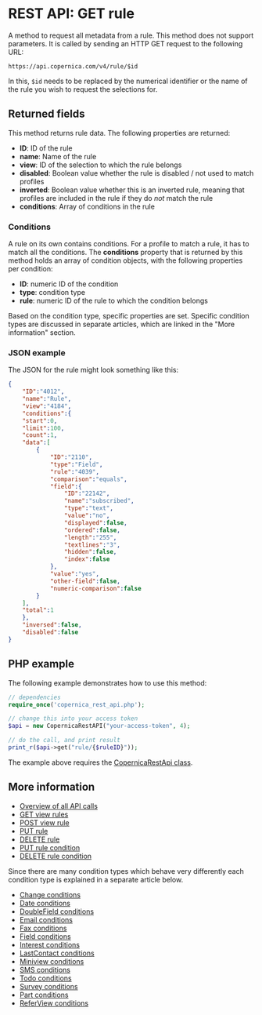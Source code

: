 # REST API: GET rule

A method to request all metadata from a rule. This method does not 
support parameters. It is called by sending an HTTP GET request to the 
following URL:

`https://api.copernica.com/v4/rule/$id`

In this, `$id` needs to be replaced by the numerical identifier or the 
name of the rule you wish to request the selections for.

## Returned fields

This method returns rule data. The following properties are returned:

* **ID**: ID of the rule
* **name**: Name of the rule
* **view**: ID of the selection to which the rule belongs
* **disabled**: Boolean value whether the rule is disabled / not used to match profiles
* **inverted**: Boolean value whether this is an inverted rule, meaning that profiles are included in the rule if they do *not* match the rule
* **conditions**: Array of conditions in the rule

### Conditions

A rule on its own contains conditions. For a profile to match a rule, it 
has to match all the conditions. The **conditions** property that is returned
by this method holds an array of condition objects, with the following 
properties per condition:

* **ID**: numeric ID of the condition
* **type**: condition type
* **rule**: numeric ID of the rule to which the condition belongs

Based on the condition type, specific properties are set. Specific condition 
types are discussed in separate articles, which are linked in the "More 
information" section.

### JSON example

The JSON for the rule might look something like this:

```json
{  
    "ID":"4012",
    "name":"Rule",
    "view":"4184",
    "conditions":{  
    "start":0,
    "limit":100,
    "count":1,
    "data":[  
        {  
            "ID":"2110",
            "type":"Field",
            "rule":"4039",
            "comparison":"equals",
            "field":{  
                "ID":"22142",
                "name":"subscribed",
                "type":"text",
                "value":"no",
                "displayed":false,
                "ordered":false,
                "length":"255",
                "textlines":"3",
                "hidden":false,
                "index":false
            },
            "value":"yes",
            "other-field":false,
            "numeric-comparison":false
        }
    ],
    "total":1
    },
    "inversed":false,
    "disabled":false
}
```

## PHP example

The following example demonstrates how to use this method:

```php
// dependencies
require_once('copernica_rest_api.php');

// change this into your access token
$api = new CopernicaRestAPI("your-access-token", 4);

// do the call, and print result
print_r($api->get("rule/{$ruleID}"));
```

The example above requires the [CopernicaRestApi class](rest-php).

## More information

* [Overview of all API calls](./rest-api.md)
* [GET view rules](./rest-get-view-rules.md)
* [POST view rule](./rest-post-view-rules.md)
* [PUT rule](./rest-put-rule.md)
* [DELETE rule](./rest-delete-rule.md)
* [PUT rule condition](./rest-post-rule-conditions.md)
* [DELETE rule condition](./rest-delete-condition.md)

Since there are many condition types which behave very differently each 
condition type is explained in a separate article below.

* [Change conditions](./rest-condition-type-change.md)
* [Date conditions](./rest-condition-type-date.md)
* [DoubleField conditions](./rest-condition-type-doublefield.md)
* [Email conditions](./rest-condition-type-email.md)
* [Fax conditions](./rest-condition-type-fax.md)
* [Field conditions](./rest-condition-type-field.md)
* [Interest conditions](./rest-condition-type-interest.md)
* [LastContact conditions](./rest-condition-type-lastcontact.md)
* [Miniview conditions](./rest-condition-type-miniview.md)
* [SMS conditions](./rest-condition-type-sms.md)
* [Todo conditions](./rest-condition-type-todo.md)
* [Survey conditions](./rest-condition-type-survey.md)
* [Part conditions](./rest-condition-type-part.md)
* [ReferView conditions](./rest-condition-type-referview.md)
